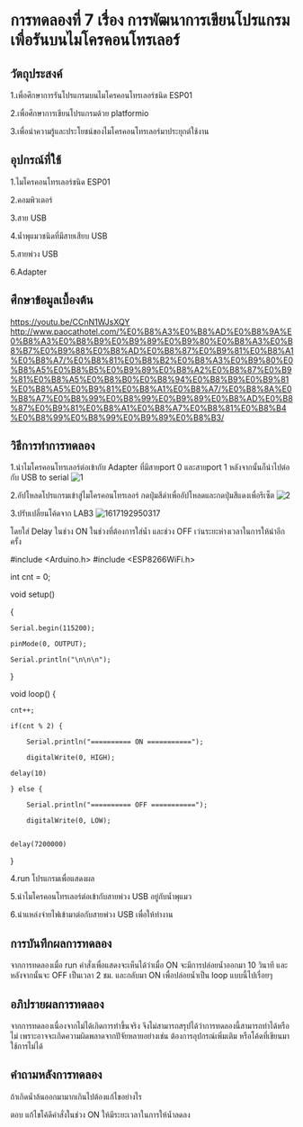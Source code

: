 # การทดลองที่ 7 เรื่อง การพัฒนาการเขียนโปรแกรมเพื่อรันบนไมโครคอนโทรเลอร์
## วัตถุประสงค์
1.เพื่อศึกษาการรันโปรแกรมบนไมโครคอนโทรเลอร์ชนิด ESP01 

2.เพื่อศึกษาการเขียนโปรแกรมด้วย platformio

3.เพื่อนำความรู้และประโยชน์ของไมโครคอนโทรเลอร์มาประยุกต์ใช้งาน

## อุปกรณ์ที่ใช้
1.ไมโครคอนโทรเลอร์ชนิด ESP01

2.คอมพิวเตอร์

3.สาย USB

4.น้ำพุแมวชนิดที่มีสายเสียบ USB

5.สายพ่วง USB

6.Adapter


## ศึกษาข้อมูลเบื้องต้น
 https://youtu.be/CCnN1WJsXQY
http://www.paocathotel.com/%E0%B8%A3%E0%B8%AD%E0%B8%9A%E0%B8%A3%E0%B8%B9%E0%B9%89%E0%B9%80%E0%B8%A3%E0%B8%B7%E0%B9%88%E0%B8%AD%E0%B8%87%E0%B9%81%E0%B8%A1%E0%B8%A7/%E0%B8%81%E0%B8%B2%E0%B8%A3%E0%B9%80%E0%B8%A5%E0%B8%B5%E0%B9%89%E0%B8%A2%E0%B8%87%E0%B9%81%E0%B8%A5%E0%B8%B0%E0%B8%94%E0%B8%B9%E0%B9%81%E0%B8%A5%E0%B9%81%E0%B8%A1%E0%B8%A7/%E0%B8%8A%E0%B8%A7%E0%B8%99%E0%B8%99%E0%B9%89%E0%B8%AD%E0%B8%87%E0%B9%81%E0%B8%A1%E0%B8%A7%E0%B8%81%E0%B8%B4%E0%B8%99%E0%B8%99%E0%B9%89%E0%B8%B3/

## วิธีการทำการทดลอง 
1.นำไมโครคอนโทรเลอร์ต่อเข้ากับ Adapter ที่มีสายport 0 และสายport 1 หลังจากนั้นก็นำไปต่อกับ USB to serial
![1](https://user-images.githubusercontent.com/80880230/112357673-562a5d00-8d02-11eb-8550-151c0d465c4b.jpg)

2.อัปโหลดโปรแกรมเข้าสู่ไมโครคอนโทรเลอร์ กดปุ่มสีดำเพื่ออัปโหลดและกดปุ่มสีแดงเพื่อรีเซ็ต
![2](https://user-images.githubusercontent.com/80880230/112358244-bfaa6b80-8d02-11eb-86b2-9a82fafa273f.jpg)

3.ปรับเปลี่ยนโค้ดจาก LAB3 
![1617192950317](https://user-images.githubusercontent.com/80880230/113144179-2ece1580-9257-11eb-90e6-b32b9be61006.jpg)
 
 โดยใส่ Delay ในช่วง ON ในช่วงที่ต้องการใส่น้ำ และช่วง OFF เว่นระยะห่างเวลาในการให้นำอีกครั้ง
 
#include <Arduino.h>
#include <ESP8266WiFi.h>

int cnt = 0;

void setup()

{
	
	Serial.begin(115200);
	
	pinMode(0, OUTPUT);
	
	Serial.println("\n\n\n");
	
}


void loop()
{
	
	cnt++;
	
	if(cnt % 2) {
 		
		Serial.println("========== ON ===========");
 		
		digitalWrite(0, HIGH);
 	
	delay(10) 
	
	} else {
 		
		Serial.println("========== OFF ===========");
 		
		digitalWrite(0, LOW);
 	
	
	delay(7200000)

}
 
4.run โปรแกรมเพื่อแสดงผล

5.นำไมโครคอนโทรเลอร์ต่อเข้ากับสายพ่วง USB อยู่กับน้ำพุแมว 

6.นำแหล่งจ่ายไฟเข้ามาต่อกับสายพ่วง USB เพื่อให้ทำงาน

## การบันทึกผลการทดลอง 
  จากการทดลองเมื่อ run คำสั่งเพื่อแสดงจะเห็นได้ว่าเมื่อ ON จะมีการปล่อยน้ำออกมา 10 วินาที และหลังจากนั้นจะ OFF เป็นเวลา 2 ชม. และกลับมา ON เพื่อปล่อยน้ำเป็น loop แบบนี้ไปเรื่อยๆ
## อภิปรายผลการทดลอง 
  จากการทดลองเนื่องจากไม่ได้เกิดการทำขึ้นจริง จึงไม่สามารถสรุปได้ว่าการทดลองนี้สามารถทำได้หรือไม่ เพราะอาจจะเกิดความผิดพลาดจากปัจัยหลายอย่างเช่น ต้องการอุปกรณ์เพิ่มเติม หรือโค้ดที่เขียนมาใช้การไม่ได้
## คำถามหลังการทดลอง 
ถ้าเกิดน้ำล้นออกมามากเกินไปต้องแก้ไขอย่างไร

ตอบ แก้ไขโค้ดึคำสั่งในช่วง ON ให้มีระยะเวลาในการให้น้ำลดลง

